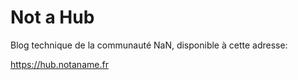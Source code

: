 # Not a Hub

Blog technique de la communauté NaN, disponible à cette adresse:

<https://hub.notaname.fr>
